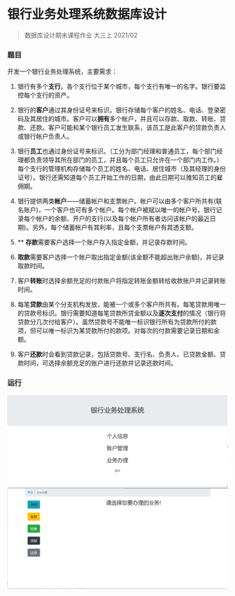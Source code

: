 # 银行业务处理系统数据库设计

> 数据库设计期末课程作业 大三上 2021/02

### 题目

开发一个银行业务处理系统，主要需求：

1. 银行有多个**支行**。各个支行位于某个城市，每个支行有唯一的名字。银行要监控每个支行的资产。
2. 银行的**客户**通过其身份证号来标识。银行存储每个客户的姓名、电话、登录密码及其居住的城市。客户可以**拥有**多个帐户，并且可以存款、取款、转账、贷款、还款。客户可能和某个银行员工发生联系，该员工是此客户的贷款负责人或银行帐户负责人。
3. 银行**员工**也通过身份证号来标识。（工分为部门经理和普通员工，每个部门经理都负责领导其所在部门的员工，并且每个员工只允许在一个部门内工作。）每个支行的管理机构存储每个员工的姓名、电话、居住城市（及其经理的身份证号）。银行还需知道每个员工开始工作的日期，由此日期可以推知员工的雇佣期。 
4. 银行提供两类**帐户**——储蓄帐户和支票帐户。帐户可以由多个客户所共有(联名账户)，一个客户也可有多个帐户。每个帐户被赋以唯一的帐户号。银行记录每个帐户的余额、开户的支行(以及每个帐户所有者访问该帐户的最近日期)。另外，每个储蓄帐户有其利率，且每个支票帐户有其透支额。 
5. ** **存款**需要客户选择一个账户存入指定金额，并记录存款时间。
6. **取款**需要客户选择一个账户取出指定金额(该金额不能超出账户余额)，并记录取款时间。

7. 客户**转账**时选择余额充足的付款账户将指定转账金额转给收款账户并记录转账时间。
8. 每笔**贷款**由某个分支机构发放，能被一个或多个客户所共有。每笔贷款用唯一的贷款号标识。银行需要知道每笔贷款所贷金额以及**逐次支付**的情况（银行将贷款分几次付给客户）。虽然贷款号不能唯一标识银行所有为贷款所付的款项，但可以唯一标识为某贷款所付的款项。对每次的付款需要记录日期和金额。
9. 客户**还款**时会看到贷款记录，包括贷款号、支行名、负责人、已贷款金额、贷款时间，可选择余额充足的账户进行还款并记录还款时间。

### 运行

![](https://github.com/Kukukukiki192/TyporaImg/raw/main/img/ZJUT11.png)

